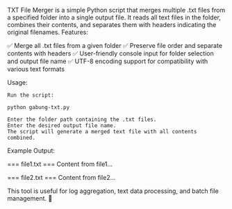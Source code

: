 TXT File Merger is a simple Python script that merges multiple .txt files from a specified folder into a single output file. It reads all text files in the folder, combines their contents, and separates them with headers indicating the original filenames.
Features:

✅ Merge all .txt files from a given folder
✅ Preserve file order and separate contents with headers
✅ User-friendly console input for folder selection and output file name
✅ UTF-8 encoding support for compatibility with various text formats

Usage:

    Run the script:

    python gabung-txt.py

    Enter the folder path containing the .txt files.
    Enter the desired output file name.
    The script will generate a merged text file with all contents combined.

Example Output:

=== file1.txt ===
Content from file1...

=== file2.txt ===
Content from file2...

This tool is useful for log aggregation, text data processing, and batch file management. 🚀
